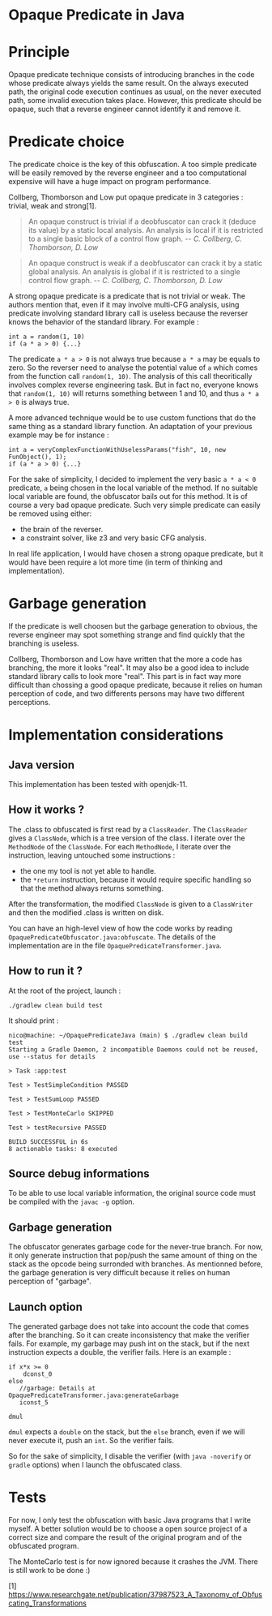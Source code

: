 # Opaque Predicate in Java

# Principle
Opaque predicate technique consists of introducing branches in the code whose predicate always yields the same result. On the always executed path, the original code execution continues as usual, on the never executed path, some invalid execution takes place. However, this predicate should be opaque, such that a reverse engineer cannot identify it and remove it.

# Predicate choice
The predicate choice is the key of this obfuscation. A too simple predicate will be easily removed by the reverse engineer and a too computational expensive will have a huge impact on program performance.

<!-- TODO: For the sake of simplicity, expliquer ici mon choix de prédicat -->

Collberg, Thomborson and Low put opaque predicate in 3 categories : trivial, weak and strong[1].

> An opaque construct is trivial if a deobfuscator can crack it (deduce its value) by a static local analysis. An analysis is local if it is restricted to a single basic block of a control flow graph.
> -- <cite>C. Collberg, C. Thomborson, D. Low</cite>

> An opaque construct is weak if a deobfuscator can crack it by a static global analysis. An analysis is global if it is restricted to a single control flow graph.
> -- <cite>C. Collberg, C. Thomborson, D. Low</cite>

A strong opaque predicate is a predicate that is not trivial or weak. The authors mention that, even if it may involve multi-CFG analysis, using predicate involving standard library call is useless because the reverser knows the behavior of the standard library. For example :

```
int a = random(1, 10)
if (a * a > 0) {...}
```
The predicate `a * a > 0` is not always true because `a * a` may be equals to zero. So the reverser need to analyse the potential value of `a`  which comes from the function call `random(1, 10)`. The analysis of this call theoritically involves complex reverse engineering task. But in fact no, everyone knows that `random(1, 10)` will returns something between 1 and 10, and thus `a * a > 0` is always true.

A more advanced technique would be to use custom functions that do the same thing as a standard library function. An adaptation of your previous example may be for instance :
```
int a = veryComplexFunctionWithUselessParams("fish", 10, new FunObject(), 1);
if (a * a > 0) {...}
```

For the sake of simplicity, I decided to implement the very basic `a * a < 0` predicate, `a` being chosen in the local variable of the method. If no suitable local variable are found, the obfuscator bails out for this method. It is of course a very bad opaque predicate. Such very simple predicate can easily be removed using either:

- the brain of the reverser.
- a constraint solver, like z3 and very basic CFG analysis.

In real life application, I would have chosen a strong opaque predicate, but it would have been require a lot more time (in term of thinking and implementation).

# Garbage generation
If the predicate is well choosen but the garbage generation to obvious, the reverse engineer may spot something strange and find quickly that the branching is useless.

Collberg, Thomborson and Low have written that the more a code has branching, the more it looks "real". It may also be a good idea to include standard library calls to look more "real". This part is in fact way more difficult than chossing a good opaque predicate, because it relies on human perception of code, and two differents persons may have two different perceptions.

# Implementation considerations

## Java version
This implementation has been tested with openjdk-11.

## How it works ?
The .class to obfuscated is first read by a `ClassReader`. The `ClassReader` gives a `ClassNode`, which is a tree version of the class. I iterate over the `MethodNode` of the `ClassNode`. For each `MethodNode`, I iterate over the instruction, leaving untouched some instructions :

- the one my tool is not yet able to handle.
- the `*return` instruction, because it would require specific handling so that the method always returns something.

After the transformation, the modified `ClassNode` is given to a `ClassWriter` and then the modified .class is written on disk.

You can have an high-level view of how the code works by reading `OpaquePredicateObfuscator.java:obfuscate`. The details of the implementation are in the file `OpaquePredicateTransformer.java`.

## How to run it ?
At the root of the project, launch :
```
./gradlew clean build test
```

It should print :

```
nico@machine: ~/OpaquePredicateJava (main) $ ./gradlew clean build test
Starting a Gradle Daemon, 2 incompatible Daemons could not be reused, use --status for details

> Task :app:test

Test > TestSimpleCondition PASSED

Test > TestSumLoop PASSED

Test > TestMonteCarlo SKIPPED

Test > testRecursive PASSED

BUILD SUCCESSFUL in 6s
8 actionable tasks: 8 executed
```

## Source debug informations
To be able to use local variable information, the original source code must be compiled with the `javac -g` option.

## Garbage generation
The obfuscator generates garbage code for the never-true branch. For now, it only generate instruction that pop/push the same amount of thing on the stack as the opcode being surronded with branches. As mentionned before, the garbage generation is very difficult because it relies on human perception of "garbage".

## Launch option
The generated garbage does not take into account the code that comes after the branching. So it can create inconsistency that make the verifier fails. For example, my garbage may push int on the stack, but if the next instruction expects a double, the verifier fails. Here is an example :

```
if x*x >= 0
    dconst_0
else
   //garbage: Details at OpaquePredicateTransformer.java:generateGarbage
   iconst_5 

dmul
```

`dmul` expects a `double` on the stack, but the `else` branch, even if we will never execute it, push an `int`. So the verifier fails.

So for the sake of simplicity, I disable the verifier (with `java -noverify` or `gradle` options) when I launch the obfuscated class.

# Tests
For now, I only test the obfuscation with basic Java programs that I write myself. A better solution would be to choose a open source project of a correct size and compare the result of the original program and of the obfuscated program.

The MonteCarlo test is for now ignored because it crashes the JVM. There is still work to be done :)

[1] https://www.researchgate.net/publication/37987523_A_Taxonomy_of_Obfuscating_Transformations